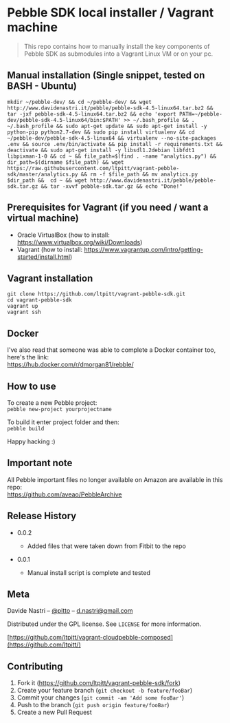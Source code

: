 # Pebble SDK local installer / Vagrant machine
> This repo contains how to manually install the key components of Pebble SDK as submodules into a Vagrant Linux VM or on your pc.

## Manual installation (Single snippet, tested on BASH - Ubuntu)

`mkdir ~/pebble-dev/ && cd ~/pebble-dev/ && wget http://www.davidenastri.it/pebble/pebble-sdk-4.5-linux64.tar.bz2 && tar -jxf pebble-sdk-4.5-linux64.tar.bz2 && echo 'export PATH=~/pebble-dev/pebble-sdk-4.5-linux64/bin:$PATH' >> ~/.bash_profile && . ~/.bash_profile && sudo apt-get update && sudo apt-get install -y python-pip python2.7-dev && sudo pip install virtualenv && cd ~/pebble-dev/pebble-sdk-4.5-linux64 && virtualenv --no-site-packages .env && source .env/bin/activate && pip install -r requirements.txt && deactivate && sudo apt-get install -y libsdl1.2debian libfdt1 libpixman-1-0 && cd ~ && file_path=$(find . -name "analytics.py") && dir_path=$(dirname $file_path) && wget https://raw.githubusercontent.com/ltpitt/vagrant-pebble-sdk/master/analytics.py && rm -f $file_path && mv analytics.py $dir_path &&  cd ~ && wget http://www.davidenastri.it/pebble/pebble-sdk.tar.gz && tar -xvvf pebble-sdk.tar.gz && echo "Done!"`

## Prerequisites for Vagrant (if you need / want a virtual machine)

- Oracle VirtualBox (how to install: https://www.virtualbox.org/wiki/Downloads)
- Vagrant (how to install: https://www.vagrantup.com/intro/getting-started/install.html)

## Vagrant installation

`git clone https://github.com/ltpitt/vagrant-pebble-sdk.git`  
`cd vagrant-pebble-sdk`  
`vagrant up`  
`vagrant ssh`  

## Docker
I've also read that someone was able to complete a Docker container too, here's the link:  
https://hub.docker.com/r/dmorgan81/rebble/

## How to use

To create a new Pebble project:  
`pebble new-project yourprojectname`  


To build it enter project folder and then:  
`pebble build`  

Happy hacking :)

## Important note

All Pebble important files no longer available on Amazon are available in this repo:  
https://github.com/aveao/PebbleArchive

## Release History

* 0.0.2
    * Added files that were taken down from Fitbit to the repo

* 0.0.1
    * Manual install script is complete and tested

## Meta

Davide Nastri – [@pitto](https://twitter.com/pitto) – d.nastri@gmail.com

Distributed under the GPL license. See ``LICENSE`` for more information.

[https://github.com/ltpitt/vagrant-cloudpebble-composed](https://github.com/ltpitt/)

## Contributing

1. Fork it (<https://github.com/ltpitt/vagrant-pebble-sdk/fork>)
2. Create your feature branch (`git checkout -b feature/fooBar`)
3. Commit your changes (`git commit -am 'Add some fooBar'`)
4. Push to the branch (`git push origin feature/fooBar`)
5. Create a new Pull Request
